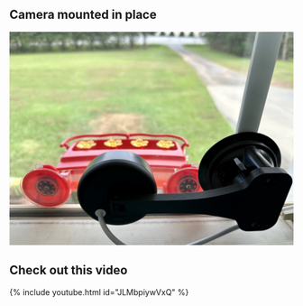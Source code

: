 ## Camera mounted in place
![](/assets/images/cameramount.jpeg)

## Check out this video
{% include youtube.html id="JLMbpiywVxQ" %}